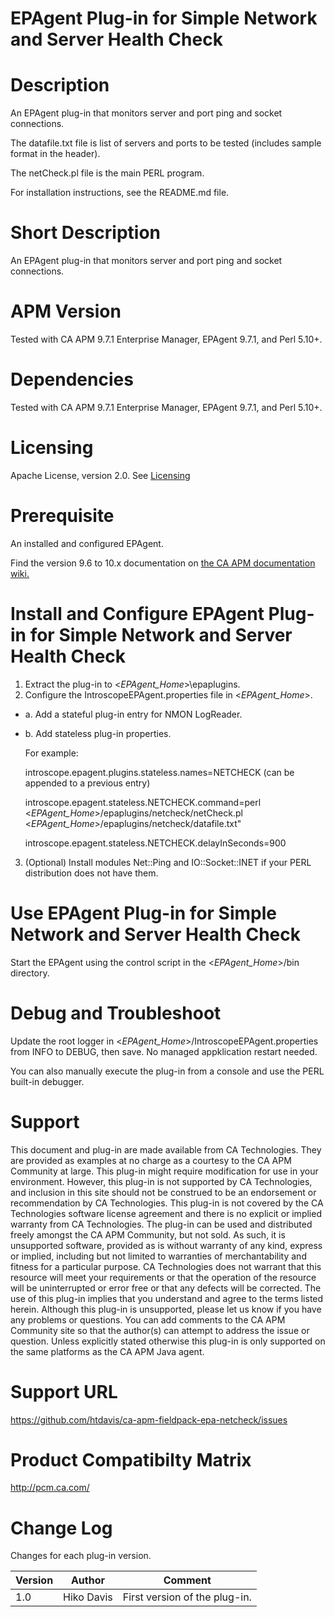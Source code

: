 # EPAgent Plug-in for Simple Network and Server Health Check

# Description

An EPAgent plug-in that monitors server and port ping and socket connections.

The datafile.txt file is list of servers and ports to be tested (includes sample format in the header).

The netCheck.pl file is the main PERL program.

For installation instructions, see the README.md file.

# Short Description

An EPAgent plug-in that monitors server and port ping and socket connections.

# APM Version

Tested with CA APM 9.7.1 Enterprise Manager, EPAgent 9.7.1, and Perl 5.10+.

# Dependencies

Tested with CA APM 9.7.1 Enterprise Manager, EPAgent 9.7.1, and Perl 5.10+.

# Licensing
Apache License, version 2.0. See [Licensing](https://www.apache.org/licenses/LICENSE-2.0)

# Prerequisite
An installed and configured EPAgent.

Find the version 9.6 to 10.x documentation on [the CA APM documentation wiki.](https://docops.ca.com)

# Install and Configure EPAgent Plug-in for Simple Network and Server Health Check

1. Extract the plug-in to <*EPAgent_Home*>\epaplugins.
2. Configure the IntroscopeEPAgent.properties file in <*EPAgent_Home*>.

  * a. Add a stateful plug-in entry for NMON LogReader.
   
  * b. Add stateless plug-in properties.
  
       For example:
	   
	   introscope.epagent.plugins.stateless.names=NETCHECK (can be appended to a previous entry)
	  
	   introscope.epagent.stateless.NETCHECK.command=perl <*EPAgent_Home*>/epaplugins/netcheck/netCheck.pl <*EPAgent_Home*>/epaplugins/netcheck/datafile.txt"
       
	   introscope.epagent.stateless.NETCHECK.delayInSeconds=900

3. (Optional) Install modules Net::Ping and IO::Socket::INET if your PERL distribution does not have them.

# Use EPAgent Plug-in for Simple Network and Server Health Check

Start the EPAgent using the control script in the <*EPAgent_Home*>/bin directory.

# Debug and Troubleshoot
Update the root logger in <*EPAgent_Home*>/IntroscopeEPAgent.properties from INFO to DEBUG, then save. No managed appklication restart needed.

You can also manually execute the plug-in from a console and use the PERL built-in debugger.

# Support
This document and plug-in are made available from CA Technologies. They are provided as examples at no charge as a courtesy to the CA APM Community at large. This plug-in might require modification for use in your environment. However, this plug-in is not supported by CA Technologies, and inclusion in this site should not be construed to be an endorsement or recommendation by CA Technologies. This plug-in is not covered by the CA Technologies software license agreement and there is no explicit or implied warranty from CA Technologies. The plug-in can be used and distributed freely amongst the CA APM Community, but not sold. As such, it is unsupported software, provided as is without warranty of any kind, express or implied, including but not limited to warranties of merchantability and fitness for a particular purpose. CA Technologies does not warrant that this resource will meet your requirements or that the operation of the resource will be uninterrupted or error free or that any defects will be corrected. The use of this plug-in implies that you understand and agree to the terms listed herein.
Although this plug-in is unsupported, please let us know if you have any problems or questions. You can add comments to the CA APM Community site so that the author(s) can attempt to address the issue or question.
Unless explicitly stated otherwise this plug-in is only supported on the same platforms as the CA APM Java agent.

# Support URL
https://github.com/htdavis/ca-apm-fieldpack-epa-netcheck/issues

# Product Compatibilty Matrix
http://pcm.ca.com/

# Change Log
Changes for each plug-in version.

Version | Author | Comment
--------|--------|--------
1.0 | Hiko Davis | First version of the plug-in.